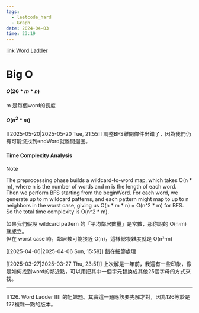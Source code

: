 ```yaml
---
tags:
  - leetcode_hard
  - Graph
date: 2024-04-03
time: 23:19
---
```

[link](https://leetcode.com/problems/word-ladder/)
[Word Ladder](https://neetcode.io/problems/word-ladder)

# Big O
#### $O(26*m*n)$
m 是每個word的長度

#### $O(n^2*m)$

[[2025-05-20|2025-05-20 Tue, 21:55]]
調整BFS離開條件出錯了，因為我們仍有可能沒找到endWord就離開迴圈。

#### Time Complexity Analysis
> [!NOTE]
> The preprocessing phase builds a wildcard-to-word map, which takes O(n \* m), where n is the number of words and m is the length of each word.  
> Then we perform BFS starting from the beginWord. For each word, we generate up to m wildcard patterns, and each pattern might map to up to n neighbors in the worst case, giving us O(n \* m \* n) = O(n^2 \* m) for BFS.  
> So the total time complexity is O(n^2 \* m).

如果我們假設 wildcard pattern 的「平均鄰居數量」是常數，那你說的 O(n·m) 就成立。  
但在 worst case 時，鄰居數可能接近 O(n)，這樣總複雜度就是 O(n²·m)

[[2025-04-06|2025-04-06 Sun, 15:58]]
錯在細節處理

[[2025-03-27|2025-03-27 Thu, 23:51]]
上次解是一年前，我還有一些印象，像是如何找到word的鄰近點，可以用把其中一個字元替換成其他25個字母的方式來找。

---

[[126. Word Ladder II]] 的姐妹題。其實這一題應該要先解才對，因為126等於是127複雜一點的版本。